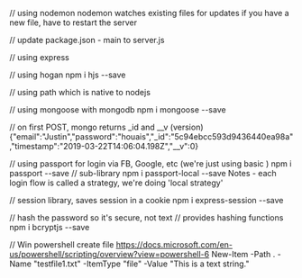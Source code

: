 // using nodemon
nodemon watches existing files for updates
if you have a new file, have to restart the server

// update package.json - main to server.js

// using express

// using hogan
npm i hjs --save

// using path which is native to nodejs

// using mongoose with mongodb
npm i mongoose --save

// on first POST, mongo returns _id and __v (version)
{"email":"Justin","password":"houais","_id":"5c94ebcc593d9436440ea98a","timestamp":"2019-03-22T14:06:04.198Z","__v":0}

// using passport for login via FB, Google, etc (we're just using basic )
npm i passport --save
// sub-library
npm i passport-local --save
Notes - each login flow is called a strategy, we're doing 'local strategy'

// session library, saves session in a cookie
npm i express-session --save

// hash the password so it's secure, not text
// provides hashing functions
npm i bcryptjs --save

// Win powershell create file
https://docs.microsoft.com/en-us/powershell/scripting/overview?view=powershell-6
New-Item -Path . -Name "testfile1.txt" -ItemType "file" -Value "This is a text string."